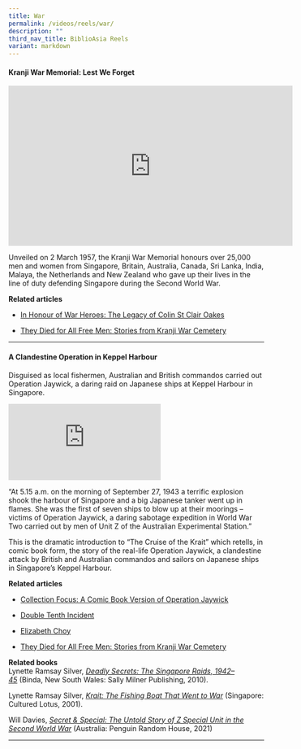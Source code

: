 ```yaml
---
title: War
permalink: /videos/reels/war/
description: ""
third_nav_title: BiblioAsia Reels
variant: markdown
---
```

#### **Kranji War Memorial: Lest We Forget**
<iframe height="315" width="560" allowfullscreen="true" frameborder="0" src="https://www.youtube.com/embed/-LwBu7HDNwU?si=7yXAcupYaezIg48V"></iframe>

Unveiled on 2 March 1957, the Kranji War Memorial honours over 25,000 men and women from Singapore, Britain, Australia, Canada, Sri Lanka, India, Malaya, the Netherlands and New Zealand who gave up their lives in the line of duty defending Singapore during the Second World War.

**Related articles**

*   [In Honour of War Heroes: The Legacy of Colin St Clair Oakes](https://biblioasia.nlb.gov.sg/vol-14/issue-3/oct-dec-2018/honour-of-war-heroes/)
    
*   [They Died for All Free Men: Stories from Kranji War Cemetery](https://biblioasia.nlb.gov.sg/vol-18/issue-2/jul-sep-2022/kranji-war-cemetery/)
    

* * *

#### **A Clandestine Operation in Keppel Harbour**

Disguised as local fishermen, Australian and British commandos carried out Operation Jaywick, a daring raid on Japanese ships at Keppel Harbour in Singapore.

<iframe allowfullscreen="true" frameborder="0" src="https://www.youtube.com/embed/n8ufqND2a2w"></iframe>

“At 5.15 a.m. on the morning of September 27, 1943 a terrific explosion shook the harbour of Singapore and a big Japanese tanker went up in flames. She was the first of seven ships to blow up at their moorings – victims of Operation Jaywick, a daring sabotage expedition in World War Two carried out by men of Unit Z of the Australian Experimental Station.”

This is the dramatic introduction to “The Cruise of the Krait” which retells, in comic book form, the story of the real-life Operation Jaywick, a clandestine attack by British and Australian commandos and sailors on Japanese ships in Singapore’s Keppel Harbour.

**Related articles**

*   [Collection Focus: A Comic Book Version of Operation Jaywick](/vol-19/issue-2/jul-sep-2023/operation-jaywick-comic-book-victor/)
    
*   [Double Tenth Incident](%5Bhttps://www.nlb.gov.sg/main/article-detail?cmsuuid=9f82451d-2e94-4f73-be28-295636c6eb3b%5D)
    
*   [Elizabeth Choy](https://www.nlb.gov.sg/main/article-detail?cmsuuid=73f538cb-c39c-409d-b05e-f7c78480c606)
    
*   [They Died for All Free Men: Stories from Kranji War Cemetery](https://biblioasia.nlb.gov.sg/vol-18/issue-2/jul-sep-2022/kranji-war-cemetery/)
    

**Related books**  
Lynette Ramsay Silver,&nbsp;_[Deadly Secrets: The Singapore Raids, 1942–45](https://eservice.nlb.gov.sg/item_holding_s.aspx?bid=13726463)_&nbsp;(Binda, New South Wales: Sally Milner Publishing, 2010).

Lynette Ramsay Silver,&nbsp;_[Krait: The Fishing Boat That Went to War](https://eservice.nlb.gov.sg/item_holding_s.aspx?bid=10287275)_ (Singapore: Cultured Lotus, 2001).

Will Davies, _[Secret &amp; Special: The Untold Story of Z Special Unit in the Second World War](https://nlb.overdrive.com/media/2A573FAB-E468-4517-B72A-621A33A18B62)_ (Australia: Penguin Random House, 2021)

* * *